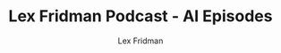 ---
title: "Lex Fridman Podcast - AI Episodes"
description: "In-depth conversations with AI researchers and practitioners about the future of artificial intelligence."
topic: "AI & Machine Learning"
category: podcast
author: "Lex Fridman"
url: "https://lexfridman.com/ai"
tags: ["ai", "research", "interviews", "future"]
difficulty: advanced
publishedAt: 2025-10-16
---